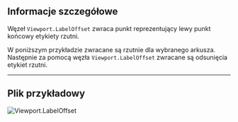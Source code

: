 ## Informacje szczegółowe
Węzeł `Viewport.LabelOffset` zwraca punkt reprezentujący lewy punkt końcowy etykiety rzutni.

W poniższym przykładzie zwracane są rzutnie dla wybranego arkusza. Następnie za pomocą węzła `Viewport.LabelOffset` zwracane są odsunięcia etykiet rzutni.
___
## Plik przykładowy

![Viewport.LabelOffset](./Revit.Elements.Viewport.LabelOffset_img.jpg)
